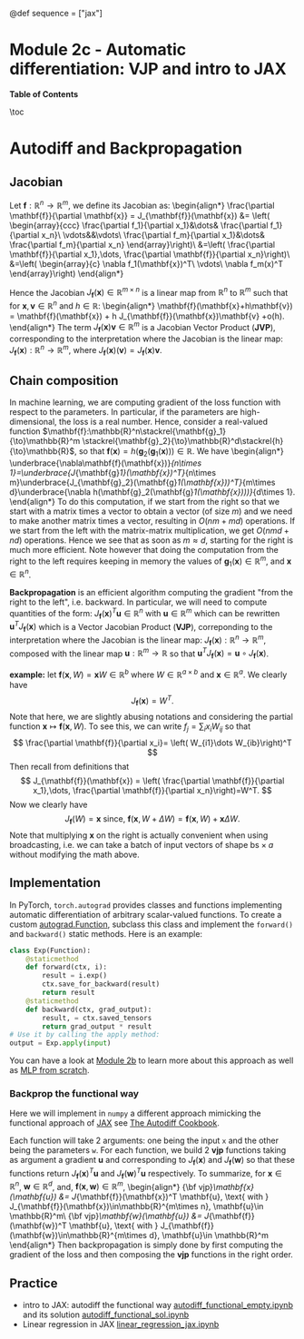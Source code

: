 @def sequence = ["jax"]

# Module 2c - Automatic differentiation: VJP and intro to JAX

**Table of Contents**

\toc

# Autodiff and Backpropagation


## Jacobian

Let $\mathbf{f}:\mathbb{R}^n\to \mathbb{R}^m$, we define its Jacobian as:
\begin{align*}
\frac{\partial \mathbf{f}}{\partial \mathbf{x}} = J_{\mathbf{f}}(\mathbf{x}) &= \left( \begin{array}{ccc}
\frac{\partial f_1}{\partial x_1}&\dots& \frac{\partial f_1}{\partial x_n}\\
\vdots&&\vdots\\
\frac{\partial f_m}{\partial x_1}&\dots& \frac{\partial f_m}{\partial x_n}
\end{array}\right)\\
&=\left( \frac{\partial \mathbf{f}}{\partial x_1},\dots, \frac{\partial \mathbf{f}}{\partial x_n}\right)\\
&=\left(
\begin{array}{c}
\nabla f_1(\mathbf{x})^T\\
\vdots\\
\nabla f_m(x)^T
\end{array}\right)
\end{align*}

Hence the Jacobian $J_{\mathbf{f}}(\mathbf{x})\in \mathbb{R}^{m\times n}$ is a linear map from $\mathbb{R}^n$ to $\mathbb{R}^m$ such that for $\mathbf{x},\mathbf{v} \in \mathbb{R}^n$ and $h\in \mathbb{R}$:
\begin{align*}
\mathbf{f}(\mathbf{x}+h\mathbf{v}) = \mathbf{f}(\mathbf{x}) + h J_{\mathbf{f}}(\mathbf{x})\mathbf{v} +o(h).
\end{align*}
The term $J_{\mathbf{f}}(\mathbf{x})\mathbf{v}\in \mathbb{R}^m$ is a Jacobian Vector Product (**JVP**), corresponding to the interpretation where the Jacobian is the linear map: $J_{\mathbf{f}}(\mathbf{x}):\mathbb{R}^n \to \mathbb{R}^m$, where $J_{\mathbf{f}}(\mathbf{x})(\mathbf{v})=J_{\mathbf{f}}(\mathbf{x})\mathbf{v}$.

## Chain composition

In machine learning, we are computing gradient of the loss function with respect to the parameters. In particular, if the parameters are high-dimensional, the loss is a real number. Hence, consider a real-valued function $\mathbf{f}:\mathbb{R}^n\stackrel{\mathbf{g}_1}{\to}\mathbb{R}^m \stackrel{\mathbf{g}_2}{\to}\mathbb{R}^d\stackrel{h}{\to}\mathbb{R}$, so that $\mathbf{f}(\mathbf{x}) = h(\mathbf{g}_2(\mathbf{g}_1(\mathbf{x})))\in \mathbb{R}$. We have
\begin{align*}
\underbrace{\nabla\mathbf{f}(\mathbf{x})}_{n\times 1}=\underbrace{J_{\mathbf{g}_1}(\mathbf{x})^T}_{n\times m}\underbrace{J_{\mathbf{g}_2}(\mathbf{g}_1(\mathbf{x}))^T}_{m\times d}\underbrace{\nabla h(\mathbf{g}_2(\mathbf{g}_1(\mathbf{x})))}_{d\times 1}.
\end{align*}
To do this computation, if we start from the right so that we start with a matrix times a vector to obtain a vector (of size $m$) and we need to make another matrix times a vector, resulting in $O(nm+md)$ operations. If we start from the left with the matrix-matrix multiplication, we get $O(nmd+nd)$ operations. Hence we see that as soon as $m\approx d$, starting for the right is much more efficient. Note however that doing the computation from the right to the left requires keeping in memory the values of $\mathbf{g}_1(\mathbf{x})\in\mathbb{R}^m$, and $\mathbf{x}\in \mathbb{R}^n$.

**Backpropagation** is an efficient algorithm computing the gradient "from the right to the left", i.e. backward. In particular, we will need to compute quantities of the form: $J_{\mathbf{f}}(\mathbf{x})^T\mathbf{u} \in \mathbb{R}^n$ with $\mathbf{u} \in\mathbb{R}^m$ which can be rewritten $\mathbf{u}^T J_{\mathbf{f}}(\mathbf{x})$ which is a Vector Jacobian Product (**VJP**), correponding to the interpretation where the Jacobian is the linear map: $J_{\mathbf{f}}(\mathbf{x}):\mathbb{R}^n \to \mathbb{R}^m$, composed with the linear map $\mathbf{u}:\mathbb{R}^m\to \mathbb{R}$ so that $\mathbf{u}^TJ_{\mathbf{f}}(\mathbf{x}) = \mathbf{u} \circ J_{\mathbf{f}}(\mathbf{x})$.

**example:** let $\mathbf{f}(\mathbf{x}, W) = \mathbf{x} W\in \mathbb{R}^b$ where $W\in \mathbb{R}^{a\times b}$ and $\mathbf{x}\in \mathbb{R}^a$. We clearly have
$$
J_{\mathbf{f}}(\mathbf{x}) = W^T.
$$
Note that here, we are slightly abusing notations and considering the partial function $\mathbf{x}\mapsto \mathbf{f}(\mathbf{x}, W)$. To see this, we can write $f_j = \sum_{i}x_iW_{ij}$ so that 
$$
\frac{\partial \mathbf{f}}{\partial x_i}= \left( W_{i1}\dots W_{ib}\right)^T
$$
Then recall from definitions that
$$
J_{\mathbf{f}}(\mathbf{x}) = \left( \frac{\partial \mathbf{f}}{\partial x_1},\dots, \frac{\partial \mathbf{f}}{\partial x_n}\right)=W^T.
$$
Now we clearly have
$$
J_{\mathbf{f}}(W) = \mathbf{x} \text{ since, } \mathbf{f}(\mathbf{x}, W+\Delta W) = \mathbf{f}(\mathbf{x}, W) + \mathbf{x} \Delta W.
$$
Note that multiplying $\mathbf{x}$ on the right is actually convenient when using broadcasting, i.e. we can take a batch of input vectors of shape $\text{bs}\times a$ without modifying the math above. 

## Implementation

In PyTorch, `torch.autograd` provides classes and functions implementing automatic differentiation of arbitrary scalar-valued functions. To create a custom [autograd.Function](https://pytorch.org/docs/stable/autograd.html#torch.autograd.Function), subclass this class and implement the `forward()` and `backward()` static methods. Here is an example:
```python
class Exp(Function):
    @staticmethod
    def forward(ctx, i):
        result = i.exp()
        ctx.save_for_backward(result)
        return result
    @staticmethod
    def backward(ctx, grad_output):
        result, = ctx.saved_tensors
        return grad_output * result
# Use it by calling the apply method:
output = Exp.apply(input)
```
You can have a look at [Module 2b](https://dataflowr.github.io/website/modules/2b-automatic-differentiation) to learn more about this approach as well as [MLP from scratch](https://dataflowr.github.io/website/homework/1-mlp-from-scratch/).

### Backprop the functional way

Here we will implement in `numpy` a different approach mimicking the functional approach of [JAX](https://jax.readthedocs.io/en/latest/index.html) see [The Autodiff Cookbook](https://jax.readthedocs.io/en/latest/notebooks/autodiff_cookbook.html#).

Each function will take 2 arguments: one being the input `x` and the other being the parameters `w`. For each function, we build 2 **vjp** functions taking as argument a gradient $\mathbf{u}$ and corresponding to $J_{\mathbf{f}}(\mathbf{x})$ and $J_{\mathbf{f}}(\mathbf{w})$ so that these functions return $J_{\mathbf{f}}(\mathbf{x})^T \mathbf{u}$ and $J_{\mathbf{f}}(\mathbf{w})^T \mathbf{u}$ respectively. To summarize, for $\mathbf{x} \in \mathbb{R}^n$, $\mathbf{w} \in \mathbb{R}^d$, and, $\mathbf{f}(\mathbf{x},\mathbf{w}) \in \mathbb{R}^m$,
\begin{align*}
{\bf vjp}_\mathbf{x}(\mathbf{u}) &= J_{\mathbf{f}}(\mathbf{x})^T \mathbf{u}, \text{ with } J_{\mathbf{f}}(\mathbf{x})\in\mathbb{R}^{m\times n}, \mathbf{u}\in \mathbb{R}^m\\
{\bf vjp}_\mathbf{w}(\mathbf{u}) &= J_{\mathbf{f}}(\mathbf{w})^T \mathbf{u}, \text{ with } J_{\mathbf{f}}(\mathbf{w})\in\mathbb{R}^{m\times d}, \mathbf{u}\in \mathbb{R}^m
\end{align*}
Then backpropagation is simply done by first computing the gradient of the loss and then composing the **vjp** functions in the right order.

## Practice

- intro to JAX: autodiff the functional way [autodiff\_functional\_empty.ipynb](https://github.com/dataflowr/notebooks/blob/master/Module2/autodiff_functional_empty.ipynb) and its solution [autodiff\_functional\_sol.ipynb](https://github.com/dataflowr/notebooks/blob/master/Module2/autodiff_functional_sol.ipynb)
- Linear regression in JAX [linear\_regression\_jax.ipynb](https://github.com/dataflowr/notebooks/blob/master/Module2/linear_regression_jax.ipynb)
